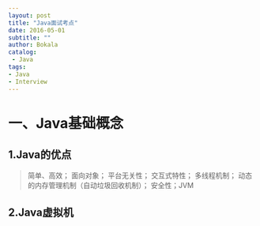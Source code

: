 ```yaml
---
layout: post
title: "Java面试考点"
date: 2016-05-01 
subtitle: ""
author: Bokala
catalog:
 - Java
tags: 
- Java
- Interview
---
```


# 一、Java基础概念

## 1.Java的优点
> 简单、高效； 面向对象； 平台无关性； 交互式特性； 多线程机制； 动态的内存管理机制（自动垃圾回收机制）； 安全性；JVM

## 2.Java虚拟机
> 